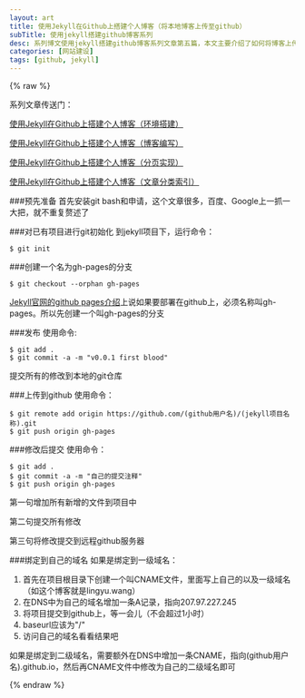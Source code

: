 ```yaml
---
layout: art
title: 使用Jekyll在Github上搭建个人博客（将本地博客上传至github）
subTitle: 使用jekyll搭建github博客系列
desc: 系列博文使用jekyll搭建github博客系列文章第五篇，本文主要介绍了如何将博客上传至github，由github托管
categories: [网站建设]
tags: [github, jekyll]
---
```


{% raw %}

系列文章传送门：

[使用Jekyll在Github上搭建个人博客（环境搭建）](http://lingyu.wang#/art/blog/2014/01/25/jekyll-1/)

[使用Jekyll在Github上搭建个人博客（博客编写）](http://lingyu.wang#/art/blog/2014/01/27/jekyll-2/)

[使用Jekyll在Github上搭建个人博客（分页实现）](http://lingyu.wang#/art/blog/2014/02/06/jekyll-3/)

[使用Jekyll在Github上搭建个人博客（文章分类索引）](http://lingyu.wang#/art/blog/2014/02/06/jekyll-4/)

###预先准备
首先安装git bash和申请，这个文章很多，百度、Google上一抓一大把，就不重复赘述了

###对已有项目进行git初始化
到jekyll项目下，运行命令：
```shell
$ git init
```

###创建一个名为gh-pages的分支
```shell
$ git checkout --orphan gh-pages
```
[Jekyll官网的github pages介绍](http://jekyllrb.com/docs/github-pages/)上说如果要部署在github上，必须名称叫gh-pages。所以先创建一个叫gh-pages的分支

###发布
使用命令:
```shell
$ git add .
$ git commit -a -m "v0.0.1 first blood"
```
提交所有的修改到本地的git仓库

###上传到github
使用命令：
```shell
$ git remote add origin https://github.com/(github用户名)/(jekyll项目名称).git
$ git push origin gh-pages
```

###修改后提交
使用命令：
```shell
$ git add .
$ git commit -a -m "自己的提交注释"
$ git push origin gh-pages
```
第一句增加所有新增的文件到项目中

第二句提交所有修改

第三句将修改提交到远程github服务器

###绑定到自己的域名
如果是绑定到一级域名：
1. 首先在项目根目录下创建一个叫CNAME文件，里面写上自己的以及一级域名（如这个博客就是lingyu.wang）
2. 在DNS中为自己的域名增加一条A记录，指向207.97.227.245
3. 将项目提交到github上，等一会儿（不会超过1小时）
4. baseurl应该为"/"
5. 访问自己的域名看看结果吧

如果是绑定到二级域名，需要额外在DNS中增加一条CNAME，指向(github用户名).github.io，然后再CNAME文件中修改为自己的二级域名即可

{% endraw %}